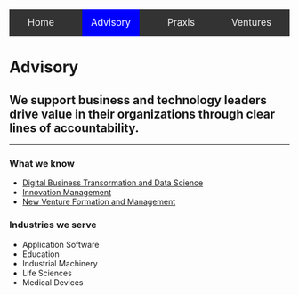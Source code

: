 <div class="topnav" style="background-color: #333;overflow: hidden;display: flex;justify-content: space-around;margin-top: -1.5rem;">
  <a href="/index.html" style="float: left;color: #f2f2f2;text-align: center;padding: 14px 16px;text-decoration: none;font-size: 17px;">Home</a>
  <a class="active" href="/advisory.html" style="float: left;color: white;background-color: blue;text-align: center;padding: 14px 16px;text-decoration: none;font-size: 17px;">Advisory</a>
  <a href="/praxis.html" style="float: left;color: #f2f2f2;text-align: center;padding: 14px 16px;text-decoration: none;font-size: 17px;">Praxis</a>
  <a href="/ventures.html" style="float: left;color: #f2f2f2;text-align: center;padding: 14px 16px;text-decoration: none;font-size: 17px;">Ventures</a>
</div>

# Advisory
## We support business and technology leaders drive value in their organizations through clear lines of accountability.
*** 
### What we know
- [Digital Business Transormation and Data Science](/advisory_digital_business_transformation.md)
- [Innovation Management](/advisory_innovation_management.md)
- [New Venture Formation and Management](/advisory_ventures.md)

### Industries we serve
- Application Software
- Education
- Industrial Machinery
- Life Sciences
- Medical Devices
